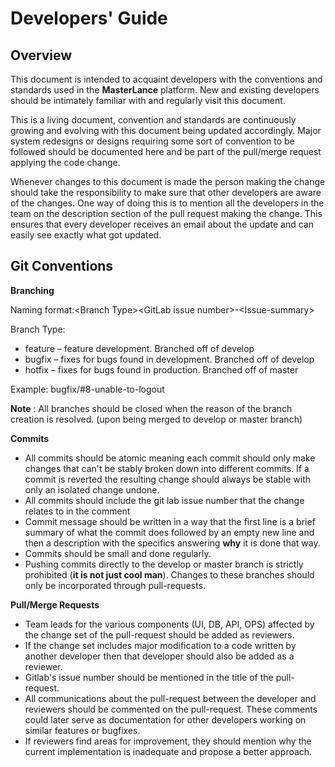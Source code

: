 # Developers&#39; Guide

## Overview

This document is intended to acquaint developers with the conventions and standards used in the **MasterLance** platform. New and existing developers should be intimately familiar with and regularly visit this document.

This is a living document, convention and standards are continuously growing and evolving with this document being updated accordingly. Major system redesigns or designs requiring some sort of convention to be followed should be documented here and be part of the pull/merge request applying the code change.

Whenever changes to this document is made the person making the change should take the responsibility to make sure that other developers are aware of the changes. One way of doing this is to mention all the developers in the team on the description section of the pull request making the change. This ensures that every developer receives an email about the update and can easily see exactly what got updated.

## Git Conventions

**Branching**

Naming format:&lt;Branch Type&gt;&lt;GitLab issue number&gt;-&lt;Issue-summary&gt;

Branch Type:

- feature – feature development. Branched off of develop
- bugfix – fixes for bugs found in development. Branched off of develop
- hotfix – fixes for bugs found in production. Branched off of master

Example: bugfix/#8-unable-to-logout

**Note** : All branches should be closed when the reason of the branch creation is resolved. (upon being merged to develop or master branch)

**Commits**

- All commits should be atomic meaning each commit should only make changes that can&#39;t be stably broken down into different commits. If a commit is reverted the resulting change should always be stable with only an isolated change undone.
- All commits should include the git lab issue number that the change relates to in the comment
- Commit message should be written in a way that the first line is a brief summary of what the commit does followed by an empty new line and then a description with the specifics answering **why** it is done that way.
- Commits should be small and done regularly.
- Pushing commits directly to the develop or master branch is strictly prohibited (**it is not just cool man**). Changes to these branches should only be incorporated through pull-requests.

**Pull/Merge Requests**

- Team leads for the various components (UI, DB, API, OPS) affected by the change set of the pull-request should be added as reviewers.
- If the change set includes major modification to a code written by another developer then that developer should also be added as a reviewer.
- Gitlab&#39;s issue number should be mentioned in the title of the pull-request.
- All communications about the pull-request between the developer and reviewers should be commented on the pull-request. These comments could later serve as documentation for other developers working on similar features or bugfixes.
- If reviewers find areas for improvement, they should mention why the current implementation is inadequate and propose a better approach.
